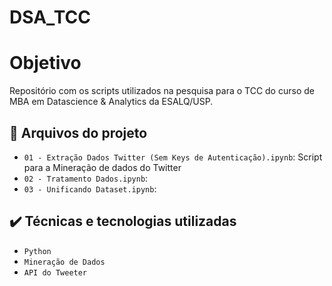 # DSA_TCC

# Objetivo
Repositório com os scripts utilizados na pesquisa para o TCC do curso de MBA em Datascience & Analytics da ESALQ/USP.

## :hammer: Arquivos do projeto

- `01 - Extração Dados Twitter (Sem Keys de Autenticação).ipynb`: Script para a Mineração de dados do Twitter
- `02 - Tratamento Dados.ipynb`: 
- `03 - Unificando Dataset.ipynb`: 

## ✔️ Técnicas e tecnologias utilizadas

- ``Python``
- ``Mineração de Dados``
- ``API do Tweeter``

